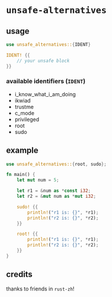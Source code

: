 # `unsafe-alternatives`

## usage

```rust
use unsafe_alternatives::{IDENT}

IDENT! {{
    // your unsafe block
}}
```

<!-- `node utils/get_idents.js` for the following list -->

### available identifiers (`IDENT`)

- i_know_what_i_am_doing
- ikwiad
- trustme
- c_mode
- privileged
- root
- sudo

## example

```rust
use unsafe_alternatives::{root, sudo};

fn main() {
    let mut num = 5;

    let r1 = &num as *const i32;
    let r2 = &mut num as *mut i32;

    sudo! {{
        println!("r1 is: {}", *r1);
        println!("r2 is: {}", *r2);
    }}

    root! {{
        println!("r1 is: {}", *r1);
        println!("r2 is: {}", *r2);
    }}
}
```

## credits

thanks to friends in `rust-zh`!
